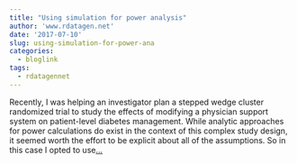 ```yaml
---
title: "Using simulation for power analysis"
author: 'www.rdatagen.net'
date: '2017-07-10'
slug: using-simulation-for-power-ana
categories:
  - bloglink
tags:
  - rdatagennet
---
```


Recently, I was helping an investigator plan a stepped wedge cluster randomized trial to study the effects of modifying a physician support system on patient-level diabetes management. While analytic approaches for power calculations do exist in the context of this complex study design, it seemed worth the effort to be explicit about all of the assumptions. So in this case I opted to use[... <i class="fas fa-external-link-alt"></i>](https://www.rdatagen.net/post/using-simulation-for-power-analysis-an-example/)


